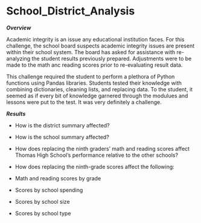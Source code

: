 # School_District_Analysis

***Overview***

  Academic integrity is an issue any educational institution faces. For this challenge, the school board suspects academic integrity issues are present within their school system. The board has asked for assistance with re-analyzing the student results previously prepared. Adjustments were to be made to the math anc reading scores prior to re-evaluating result data.
  
  This challenge required the student to perform a plethora of Python functions using Pandas libraries. Students tested their knowledge with combining dictionaries, cleaning lists, and replacing data. To the student, it seemed as if every bit of knowledge garnered through the modulues and lessons were put to the test. It was very definitely a challenge. 
  
***Results***
- How is the district summary affected?
   

- How is the school summary affected?
- How does replacing the ninth graders’ math and reading scores affect Thomas High School’s performance relative to the other schools?
- How does replacing the ninth-grade scores affect the following:
- Math and reading scores by grade
- Scores by school spending
- Scores by school size
- Scores by school type

